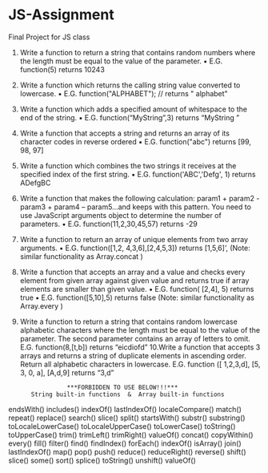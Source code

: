 # JS-Assignment
Final Project for JS class


1. Write a function to return a string that contains random numbers where the
length must be equal to the value of the parameter.
▪ E.G. function(5) returns 10243
2. Write a function which returns the calling string value converted to
lowercase.
▪ E.G. function("ALPHABET"); // returns " alphabet"
3. Write a function which adds a specified amount of whitespace to the end
of the string.
▪ E.G. function(“MyString”,3) returns “MyString ”
4. Write a function that accepts a string and returns an array of its character
codes in reverse ordered
▪ E.G. function("abc") returns [99, 98, 97]
5. Write a function which combines the two strings it receives at the specified
index of the first string.
▪ E.G. function('ABC','Defg', 1) returns ADefgBC
6. Write a function that makes the following calculation:
param1 + param2 - param3 + param4 – param5…and keeps with this
pattern. You need to use JavaScript arguments object to determine the
number of parameters.
▪ E.G. function(11,2,30,45,57) returns -29
7. Write a function to return an array of unique elements from two array
arguments.
▪ E.G. function([1,2, 4,3,6],[2,4,5,3]) returns [1,5,6]’,
(Note: similar functionality as Array.concat )
8. Write a function that accepts an array and a value and checks every
element from given array against given value and returns true if array
elements are smaller than given value.
▪ E.G. function( [2,4], 5) returns true
▪ E.G. function([5,10],5) returns false
(Note: similar functionality as Array.every )
9. Write a function to return a string that contains random lowercase
alphabetic characters where the length must be equal to the value of the
parameter. The second parameter contains an array of letters to omit.
E.G. function(8,[t,b]) returns “eicdiofd” 
10.Write a function that accepts 3 arrays and returns a string of duplicate
elements in ascending order. Return all alphabetic characters in
lowercase.
E.G. function ([ 1,2,3,d], [5, 3, 0, a], [A,d,9] returns “3,d”


                    ***FORBIDDEN TO USE BELOW!!!***
          String built-in functions  &  Array built-in functions
endsWith()
includes()
indexOf()
lastIndexOf()
localeCompare()
match()
repeat()
replace()
search()
slice()
split()
startsWith()
substr()
substring()
toLocaleLowerCase()
toLocaleUpperCase()
toLowerCase()
toString()
toUpperCase()
trim()
trimLeft()
trimRight()
valueOf()
concat()
copyWithin()
every()
fill()
filter()
find()
findIndex()
forEach()
indexOf()
isArray()
join()
lastIndexOf()
map()
pop()
push()
reduce()
reduceRight()
reverse()
shift()
slice()
some()
sort()
splice()
toString()
unshift()
valueOf()
